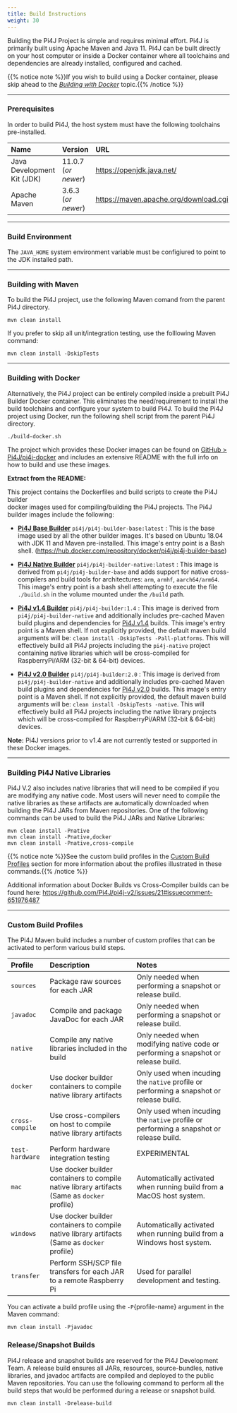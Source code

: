 ```yaml
---
title: Build Instructions
weight: 30
---
```


Building the Pi4J Project is simple and requires minimal effort.  Pi4J is primarily built using Apache Maven and Java 11. 
Pi4J can be built directly on your host computer or inside a Docker container where all toolchains and dependencies are 
already installed, configured and cached.   

{{% notice note %}}If you wish to build using a Docker container, please skip ahead to the 
[_Building with Docker_](#building-with-docker) topic.{{% /notice %}}

---

### Prerequisites

In order to build  Pi4J, the host system must have the following toolchains pre-installed.

| Name                          | Version               | URL                                   |
| :---                          | :---                  | :--                                   |
| Java Development Kit (JDK)    |  11.0.7 (_or newer_)  | https://openjdk.java.net/             |
| Apache Maven                  |  3.6.3 (_or newer_)   | https://maven.apache.org/download.cgi |

---

### Build Environment

The `JAVA_HOME` system environment variable must be configiured to point to the JDK installed path.

---

### Building with Maven

To build the Pi4J project, use the following Maven comand from the parent Pi4J directory.

```
mvn clean install
```

If you prefer to skip all unit/integration testing, use the folllowing Maven command:

```
mvn clean install -DskipTests
```

---

### Building with Docker

Alternatively, the Pi4J project can be entirely compiled inside a prebuilt Pi4J Builder Docker container.  This eliminates the need/requirement to install the build toolchains and configure your system to build Pi4J.  To build the Pi4J project using Docker, run the following shell script from the parent Pi4J directory.

```
./build-docker.sh
```

The project which provides these Docker images can be found on [GitHub > Pi4J/pi4j-docker](https://github.com/Pi4J/pi4j-docker) and includes an extensive README with the full info on how to build and use these images.

**Extract from the README:**

<p>This project contains the Dockerfiles and build scripts to create the Pi4J builder<br>
docker images used for compiling/building the Pi4J projects.  The Pi4J builder images
include the following:</p>
<ul>
<li>
<p><strong><a href="https://hub.docker.com/repository/docker/pi4j/pi4j-builder-base" rel="nofollow">Pi4J Base Builder</a></strong> <code>pi4j/pi4j-builder-base:latest</code> :
This is the base image used by all the other builder images.  It's based on Ubuntu 18.04
with JDK 11 and Maven pre-installed.  This image's entry point is a Bash shell.
(<a href="https://hub.docker.com/repository/docker/pi4j/pi4j-builder-base" rel="nofollow">https://hub.docker.com/repository/docker/pi4j/pi4j-builder-base</a>)</p>
</li>
<li>
<p><strong><a href="https://hub.docker.com/repository/docker/pi4j/pi4j-builder-native" rel="nofollow">Pi4J Native Builder</a></strong> <code>pi4j/pi4j-builder-native:latest</code> :
This image is derived from <code>pi4j/pi4j-builder-base</code> and adds support for native cross-compilers
and build tools for architectures: <code>arm</code>, <code>armhf</code>, <code>aarch64/arm64</code>.  This image's
entry point is a bash shell attempting to execute the file <code>./build.sh</code> in the volume mounted
under the <code>/build</code> path.</p>
</li>
<li>
<p><strong><a href="https://hub.docker.com/repository/docker/pi4j/pi4j-builder:1.4" rel="nofollow">Pi4J v1.4 Builder</a></strong> <code>pi4j/pi4j-builder:1.4</code> :
This image is derived from <code>pi4j/pi4j-builder-native</code> and additionally includes pre-cached Maven
build plugins and dependencies for <a href="http://github.com/Pi4J/pi4j">Pi4J v1.4</a> builds.  This image's
entry point is a Maven shell.  If not explicitly provided, the default maven build arguments will be:
<code>clean install -DskipTests -Pall-platforms</code>.  This will effectively build all Pi4J projects including
the <code>pi4j-native</code> project containing native libraries which will be cross-compiled for RaspberryPi/ARM
(32-bit &amp; 64-bit) devices.</p>
</li>
<li>
<p><strong><a href="https://hub.docker.com/repository/docker/pi4j/pi4j-builder:2.0" rel="nofollow">Pi4J v2.0 Builder</a></strong> <code>pi4j/pi4j-builder:2.0</code> :
This image is derived from <code>pi4j/pi4j-builder-native</code> and additionally includes pre-cached Maven
build plugins and dependencies for <a href="http://github.com/Pi4J/pi4j-v2">Pi4J v2.0</a> builds.  This image's
entry point is a Maven shell.  If not explicitly provided, the default maven build arguments will be:
<code>clean install -DskipTests -native</code>.  This will effectively build all Pi4J projects including
the native library projects which will be cross-compiled for RaspberryPi/ARM (32-bit &amp; 64-bit) devices.</p>
</li>
</ul>
<p><strong>Note:</strong> Pi4J versions prior to v1.4 are not currently tested or supported in these Docker images.</p>

---

### Building Pi4J Native Libraries

Pi4J V.2 also includes native libraries that will need to be compiled if you are modifying any native code.  Most users will never need to compile the native libraries as these artifacts are automatically downloaded  when building the Pi4J JARs from Maven repositories. One of the following commands can be used to build the Pi4J JARs and Native Libraries:

```
mvn clean install -Pnative
mvn clean install -Pnative,docker
mvn clean install -Pnative,cross-compile
```

{{% notice note %}}See the custom build profiles in the [Custom Build Profiles](#custom-build-profiles) section for 
more information about the profiles illustrated in these commands.{{% /notice %}}

Additional information about Docker Builds vs Cross-Compiler builds can be found here:
https://github.com/Pi4J/pi4j-v2/issues/21#issuecomment-651976487

---

### Custom Build Profiles

The Pi4J Maven build includes a number of custom profiles that can be activated to perform various build steps.

| Profile           | Description                                                           | Notes                                                             |
| :---              | :---                                                                  | :---                                                              |
| `sources`         |  Package raw sources for each JAR                                     |  Only needed when performing a snapshot or release build.         |
| `javadoc`         |  Compile and package JavaDoc for each JAR                             |  Only needed when performing a snapshot or release build.         |
| `native`          |  Compile any native libraries included in the build                   |  Only needed when modifying native code or performing a snapshot or release build. |
| `docker`          |  Use docker builder containers to compile native library artifacts    |  Only used when incuding the `native` profile or performing a snapshot or release build. |
| `cross-compile`   |  Use cross-compilers on host to compile native library artifacts      | Only used when incuding the `native` profile or performing a snapshot or release build. |
| `test-hardware`   |  Perform hardware integration testing                                 | EXPERIMENTAL                                                      |
| `mac`             |  Use docker builder containers to compile native library artifacts (Same as `docker` profile)  | Automatically activated when running build from a MacOS host system. |
| `windows`         |  Use docker builder containers to compile native library artifacts (Same as `docker` profile)  | Automatically activated when running build from a Windows host system. |
| `transfer`        |  Perform SSH/SCP file transfers for each JAR to a remote Raspberry Pi  | Used for parallel development and testing.                       |

You can activate a build profile using the `-P`{profile-name} argument in the Maven command:

```
mvn clean install -Pjavadoc
```

### Release/Snapshot Builds

Pi4J release and snapshot builds are reserved for the Pi4J Development Team.  A release build ensures all JARs, resources, source-bundles, native libraries, and javadoc artifacts are compiled and deployed to the public Maven repositories.  You can use the following command to perform all the build steps that would be performed during a release or snapshot build.

```
mvn clean install -Drelease-build
```



